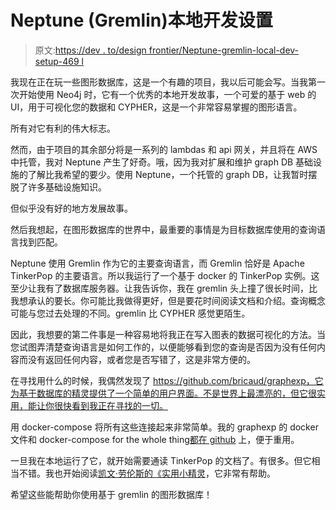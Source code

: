 # Neptune (Gremlin)本地开发设置

> 原文:[https://dev . to/design frontier/Neptune-gremlin-local-dev-setup-469 l](https://dev.to/designfrontier/neptune-gremlin-local-dev-setup-469l)

我现在正在玩一些图形数据库，这是一个有趣的项目，我以后可能会写。当我第一次开始使用 Neo4j 时，它有一个优秀的本地开发故事，一个可爱的基于 web 的 UI，用于可视化您的数据和 CYPHER，这是一个非常容易掌握的图形语言。

所有对它有利的伟大标志。

然而，由于项目的其余部分将是一系列的 lambdas 和 api 网关，并且将在 AWS 中托管，我对 Neptune 产生了好奇。哦，因为我对扩展和维护 graph DB 基础设施的了解比我希望的要少。使用 Neptune，一个托管的 graph DB，让我暂时摆脱了许多基础设施知识。

但似乎没有好的地方发展故事。

然后我想起，在图形数据库的世界中，最重要的事情是为目标数据库使用的查询语言找到匹配。

Neptune 使用 Gremlin 作为它的主要查询语言，而 Gremlin 恰好是 Apache TinkerPop 的主要语言。所以我运行了一个基于 docker 的 TinkerPop 实例。这至少让我有了数据库服务器。让我告诉你，我在 gremlin 头上撞了很长时间，比我想承认的要长。你可能比我做得更好，但是要花时间阅读文档和介绍。查询概念可能与您过去处理的不同。gremlin 比 CYPHER 感觉更陌生。

因此，我想要的第二件事是一种容易地将我正在写入图表的数据可视化的方法。当您试图弄清楚查询语言是如何工作的，以便能够看到您的查询是否因为没有任何内容而没有返回任何内容，或者您是否写错了，这是非常方便的。

在寻找用什么的时候，我偶然发现了 https://github.com/bricaud/graphexp，它为基于数据库的精灵提供了一个简单的用户界面。不是世界上最漂亮的，但它很实用，能让你很快看到我正在寻找的一切。

用 docker-compose 将所有这些连接起来非常简单。我的 graphexp 的 docker 文件和 docker-compose for the whole thing[都在 github](https://github.com/designfrontier/gremlin-local) 上，便于重用。

一旦我在本地运行了它，就开始需要通读 TinkerPop 的文档了。有很多。但它相当不错。我也开始阅读[凯文·劳伦斯的《实用小精灵](http://kelvinlawrence.net/book/Gremlin-Graph-Guide.pdf)，它非常有帮助。

希望这些能帮助你使用基于 gremlin 的图形数据库！